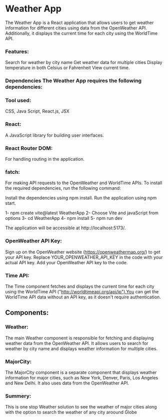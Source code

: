 
# Weather App

The Weather App is a React application that allows users to get weather information for different cities using data from the OpenWeather API. Additionally, it displays the current time for each city using the WorldTime API.

### Features:
Search for weather by city name Get weather data for multiple cities Display temperature in both Celsius or Fahrenheit View current time.
 ### Dependencies The Weather App requires the following dependencies:

### Tool used:
CSS, Java Script, React.js, JSX

### React:
 A JavaScript library for building user interfaces.
### React Router DOM:
 For handling routing in the application.
### fatch: 
For making API requests to the OpenWeather and WorldTime APIs.
To install the required dependencies, run the following command:

Install the dependencies using npm install.
Run the application using npm start.

1- npm create vite@latest WeatherApp
2- Choose Vite and javaScript from options
3- cd WeatherApp
4- npm install
5- npm run dev

The application will be accessible at http://localhost:5173/.

### OpenWeather API Key: 
Sign up on the OpenWeather website (https://openweathermap.org/) to get your API key. Replace YOUR_OPENWEATHER_API_KEY in the code with your actual API key. Add your OpenWeather API key to the code.

### Time API:
The Time component fetches and displays the current time for each city using the WorldTime API ("http://worldtimeapi.org/api/ip").You can get the WorldTime API data without an API key, as it doesn't require authentication.

## Components:
### Weather:
The main Weather component is responsible for fetching and displaying weather data from the OpenWeather API. It allows users to search for weather by city name and displays weather information for multiple cities.

### MajorCity:
The MajorCity component is a separate component that displays weather information for major cities, such as New York, Denver, Paris, Los Angeles and New Delhi. It also uses data from the OpenWeather API.

### Summery:
This is one stop Weather solution to see the weather of major cities along with the option to search the weather of any city aroound Globe








